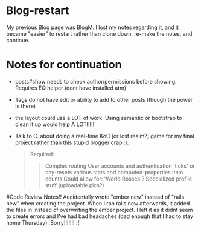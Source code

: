 # Blog-restart

My previous Blog page was BlogM. I lost my notes regarding it, and it became "easier" to restart rather than clone down, re-make the notes, and continue.


# Notes for continuation
  * posts#show needs to check author/permissions before showing. Requires EQ helper (dont have installed atm)

  * Tags do not have edit or ability to add to other posts (though the power is there)

  * the layout could use a LOT of work. Using semantic or bootstrap to clean it up would help A LOT!!!!!

  * Talk to C. about doing a real-time KoC [or lost realm?] game for my final project rather than this stupid blogger crap :).
    >Required:
      >>Complex routing
      >>User accounts and authentication
      >>'ticks' or day-resets
      >>various stats and computed-properties
      >>Item counts
    >Could allow for:
      >>'World Bosses'?
      >>Specialized profile stuff (uploadable pics?)


#Code Review Notes!!
  Accidentally wrote "ember new" instead of "rails new" when creating the project. When I ran rails new afterwards, it added the files in instead of overwriting the ember project. I left it as it didnt seem to create errors and I've had bad headaches (bad enough that I had to stay home Thursday). Sorry!!!!!!! :(
